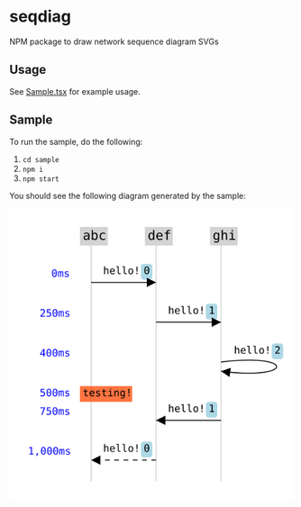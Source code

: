 # seqdiag
NPM package to draw network sequence diagram SVGs

## Usage
See [Sample.tsx](./sample/src/Sample.tsx) for example usage.

## Sample
To run the sample, do the following:
1. `cd sample`
1. `npm i`
1. `npm start`

You should see the following diagram generated by the sample:

![sample-1.svg](./resources/sample-1.svg)
